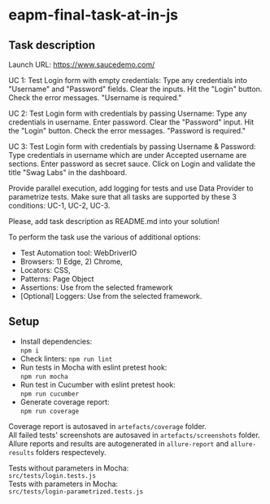 # eapm-final-task-at-in-js

## Task description

Launch URL: https://www.saucedemo.com/

UC 1: Test Login form with empty credentials:
Type any credentials into "Username" and "Password" fields.
Clear the inputs.
Hit the "Login" button.
Check the error messages. "Username is required."

UC 2: Test Login form with credentials by passing Username:
Type any credentials in username.
Enter password.
Clear the "Password" input.
Hit the "Login" button.
Check the error messages. "Password is required."

UC 3: Test Login form with credentials by passing Username & Password:
Type credentials in username which are under Accepted username are sections.
Enter password as secret sauce.
Click on Login and validate the title "Swag Labs" in the dashboard.

Provide parallel execution, add logging for tests and use Data Provider to parametrize tests. Make sure that all tasks are supported by these 3 conditions: UC-1, UC-2, UC-3.

Please, add task description as README.md into your solution!

To perform the task use the various of additional options:
- Test Automation tool: WebDriverIO
- Browsers: 1) Edge, 2) Chrome,
- Locators: CSS,
- Patterns: Page Object
- Assertions: Use from the selected framework
- [Optional] Loggers: Use from the selected framework.

## Setup

- Install dependencies:  
  `npm i`
- Check linters:
  `npm run lint`
- Run tests in Mocha with eslint pretest hook:  
  `npm run mocha`
- Run test in Cucumber with eslint pretest hook:  
  `npm run cucumber`
- Generate coverage report:  
  `npm run coverage`

Coverage report is autosaved in `artefacts/coverage` folder.  
All failed tests' screenshots are autosaved in `artefacts/screenshots` folder.  
Allure reports and results are autogenerated in `allure-report` and `allure-results` folders respectevely.

Tests without parameters in Mocha:  
`src/tests/login.tests.js`  
Tests with parameters in Mocha:  
`src/tests/login-parametrized.tests.js`
